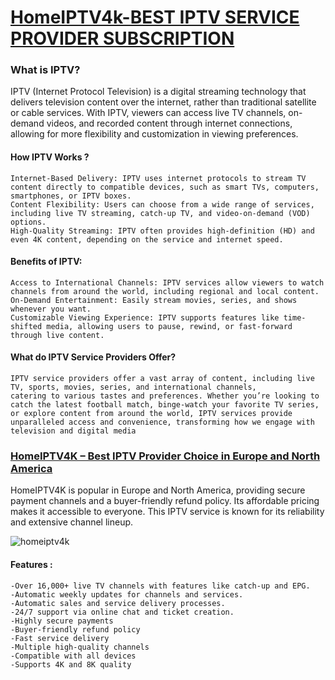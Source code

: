#  [HomeIPTV4k-BEST IPTV SERVICE PROVIDER SUBSCRIPTION](https://homeiptv4k.com) 

 ### What is IPTV?

IPTV (Internet Protocol Television) is a digital streaming technology that delivers television content over the internet, rather than traditional satellite or cable services. With IPTV, viewers can access live TV channels, on-demand videos, and recorded content through internet connections, allowing for more flexibility and customization in viewing preferences.

  #### How IPTV Works ?

    Internet-Based Delivery: IPTV uses internet protocols to stream TV content directly to compatible devices, such as smart TVs, computers, smartphones, or IPTV boxes. 
    Content Flexibility: Users can choose from a wide range of services, including live TV streaming, catch-up TV, and video-on-demand (VOD) options. 
    High-Quality Streaming: IPTV often provides high-definition (HD) and even 4K content, depending on the service and internet speed.

  #### Benefits of IPTV:

    Access to International Channels: IPTV services allow viewers to watch channels from around the world, including regional and local content.
    On-Demand Entertainment: Easily stream movies, series, and shows whenever you want.
    Customizable Viewing Experience: IPTV supports features like time-shifted media, allowing users to pause, rewind, or fast-forward through live content.

  ####  What do IPTV Service Providers Offer?

    IPTV service providers offer a vast array of content, including live TV, sports, movies, series, and international channels,
    catering to various tastes and preferences. Whether you’re looking to catch the latest football match, binge-watch your favorite TV series,
    or explore content from around the world, IPTV services provide unparalleled access and convenience, transforming how we engage with television and digital media

  ### [HomeIPTV4K – Best IPTV Provider Choice in Europe and North America](https://homeiptv4k.com) 

HomeIPTV4K is popular in Europe and North America, providing secure payment channels and a buyer-friendly refund policy. Its affordable pricing makes it accessible to everyone. This IPTV service is known for its reliability and extensive channel lineup.


![homeiptv4k](https://github.com/user-attachments/assets/129db376-a076-4b39-b62d-3192cb6e033e)

#### Features :

    -Over 16,000+ live TV channels with features like catch-up and EPG.
    -Automatic weekly updates for channels and services.
    -Automatic sales and service delivery processes.
    -24/7 support via online chat and ticket creation.
    -Highly secure payments
    -Buyer-friendly refund policy
    -Fast service delivery
    -Multiple high-quality channels 
    -Compatible with all devices
    -Supports 4K and 8K quality

    
